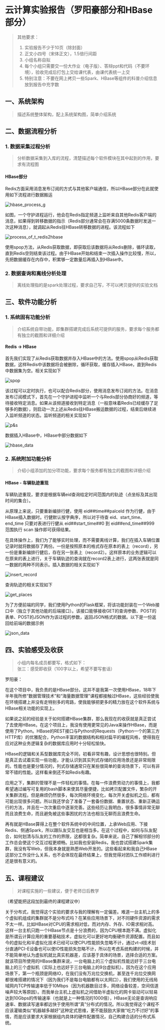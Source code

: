 # 云计算实验报告（罗阳豪部分和HBase部分）

> 其他要求：
>
> 1. 实验报告不少于10页（除封面）
> 2. 正文小四号（宋体正文），1.5倍行间距
> 3. 小组名称自拟
> 4. 每个小组只需要交一份大作业（电子版）、答辩ppt和代码（不要环境），验收完成后打包上交给课代表，由课代表统一上交
> 5. 特别注意：不要在网上拷贝一些Spark、HBase等组件的科普介绍信息放到报告中充字数

## 一、系统架构

> 描述系统整体架构，配上系统架构图，简单介绍系统

## 二、数据流程分析

### 1. 数据采集过程分析

> 分析数据采集到入库的流程，清楚描述每个软件模块在其中起到的作用，要求有流程图

#### HBase部分

Redis方面采用消息发布订阅的方式与其他客户端通信，所以HBase部分在此就使用如下流程进行数据搬运

![hbase_process_g](./image/hbase_process_g.png)

如图，一个守护进程运行，他会在Redis指定频道上监听来自其他Redis客户端的消息，如果得到转移数据的指示（Redis部分通常会在存满5000条数据时发送一次这种消息），就调起从Redis往HBase转移数据的进程。该流程如下

![process_of_t_redis2hbase](./image/process_of_t_redis2hbase.png)

使用spop方法，从Redis获取数据，即获取后该数据将从Redis删除，循环读取，直到Redis空则结束该过程。由于HBase开始和结束一次插入操作比较慢，所以，先把数据缓存在内存中，积累够一定数量后再插入到HBase中。

### 2. 数据查询和离线分析处理

> 离线处理指的是spark处理过程，要求自己写，不可以拷贝提供的实验文档

## 三、软件功能分析

### 1. 系统固有功能分析

> 介绍系统自带功能，即集群搭建完成后系统可提供的服务，要求每个服务都有独立的截图和详细介绍

#### Redis -> HBase

首先我们实现了从Redis获取数据并存入HBase中的方法。使用spop从Redis获取数据，这样Redis中该数据将会被删除，循环获取，缓存插入HBase，直到Redis中数据集为空。相关实现如下

![spop](./image/spop.jpg)

该过程可以定时执行，也可以配合Redis部分，使用消息发布订阅的方法。在消息发布订阅模式下，首先在一个守护进程中监听一个与Redis部分协商好的频道，等待接收特定消息。如果从该频道接收到特定消息（一般意味着Redis已经缓存了足够多的数据），则启动一次上述从Redis往HBase搬运数据的过程，结束后继续进入监听频道的状态。监听频道的相关实现如下

![p&s](./image/p&s.jpg)

数据插入HBase中，HBase中部分数据如下

![hbase_data](./image/hbase_data.jpg)

### 2. 系统附加功能分析

> 介绍小组添加的加分项功能，要求每个服务都有独立的截图和详细介绍

#### HBase - 车辆轨迹重现

车辆轨迹重现，要求是根据车辆eid查询给定时间范围内的轨迹（点坐标及其出现时间的集合）。

从原理上来说，只要重新编排行健，使用 eid##time##palceId 作为行健，由于HBase插入数据时。行健默认按字典序，所以对于待查 eid、start_time、end_time 只要对表进行行健从 eid##start_time##0 到 eid##end_time##999 范围执行 scan 操作即可获得结果。

在具体操作上，我们为了能够实时处理，而不需要离线计算，我们在插入车辆位置记录时就将数据存了两份。一份是按照原本的格式存在原本的表上（record），另一份是重新编排行健后，存在另一张表上（record2）。这样原本的业务逻辑可以在原来的表上进行，关于车辆轨迹的查询就在record2表上进行，这两张表就是同一数据的两种不同表示。插入数据的相关实现如下

![insert_record](./image/insert_record.jpg)

查询轨迹的相关实现如下

![get_places](./image/get_places.jpg)

为了方便前端的同学，我们使用Python的Flask框架，将该功能封装在一个Web接口中（独立于其他功能的后端接口）。该接口能够接收GET的查询参数、POST的表单、POST的JSON作为该过程的参数，返回JSON格式的数据。以下是一份返回给前端的数据示例

![json_data](./image/json_data.jpg)

## 四、实验感受及收获

> 小组内每名成员都要写，格式如下：  
> 张三：感受即收获（100字以上，希望不要写套话）

罗阳豪：

在这个项目中，我负责的是HBase部分。这并不是我第一次使用HBase，18年下半年我所修“数据管理技术”和“海量数据管理”课程都接触过HBase，这些经验使我在环境搭建上并没有走特别多的弯路，使我能够把更多的精力放在这个软件系统与HBase相关功能的实现上。

如果说之前的经验是关于如何搭建HBase集群，那么我现在的收获就是真正尝试了去使用HBase。在这个项目上，我没有使用更常见的Java来操作HBase，而是使用了Python。HBase的REST接口与Python的Requests（Python一个的第三方HTTP库）的优雅配合，Python丰富的数据结构和相对扁平的编程风格，使得我在应对这种业务逻辑复杂的数据库应用时十分轻松愉快。

HBase的逻辑和关系型数据库完全不同，初看非常有趣，设计思想也很特别。但是真正去试着实现一些功能，才能认识到其实列式存储的应用场景还是非常局限的。性能也是要分情况的，列式存储通常只在某些很简单的查询场景下，可以有非常不错的性能。这样看来倒还不如Redis有趣。

应用之下，集群的管理不是一件轻松的事情。在每一件浪费劳动力的事情上，我都希望通过编写可复用的bash脚本来使其尽量便捷，比如拷贝配置文件，繁杂的开关集群流程。但是麻烦仍然很多，每次网络环境变化，每次开关虚拟机之后，都有可能出现很多问题。所以我还学会了准备了一套备份数据、重置状态、重新正确运行的方法，并且在一次次重启中逐渐完善。这些经历让我明白，很多事情非常无聊而且浪费生命，而且避免被这些事困扰的方法也相当无聊而且浪费生命。

再有就是HBase算得上在整个软件系统中的中间位置，上承Web应用、下接Redis、侧通Spark，所以跟队友交互也是相当多。在这个过程中，如何与队友配合，如何划清与队友的工作的界限，这都很复杂。简单来说，自己了解相邻部分的工作总会使这个交互过程更顺畅。比如我也安装Redis，我也尝试搭建Spark集群，我没有写Web，但我本身就是熟悉Web开发的。这些看起来和我自己HBase这部分工作没什么关系，也不会体现在最终结果上，但我觉得对团队工作顺利进行还是很有意义的。

## 五、课程建议

> 对课程实施的一些建议，便于老师日后教学

（希望能把这段加到最终的课程建议中）

关于分布式，我觉得这个实验的要求与我的理解有一定偏差。难道一台主机上的多个虚拟机组成的集群就不是分布式吗？在某些应用场景下，对不同硬件资源的需求不太一样。比如HBase对CPU的需求相对低，而对内存、外存、IO需求相对高。这样一台主机只跑一个HBase节点是十分浪费的，因为CPU根本跑不满。虚拟化是所谓云计算应用的重要基础技术，虚拟化可以更好地均衡硬件资源配置。而且如今的虚拟化和半虚拟化技术已经可以使CPU性能损失忽略不计，通过vt-d技术划分直通PCI-E设备也可以使IO性能损失忽略不计，所以在考虑系统构建的时候，并不能简单地认为虚拟机就比真实机器差，应该基于具体的场景，选择合适的方案。就该项目所使用的HBase集群来说，一台电脑上的三个虚拟机性能远好于三台电脑上的三个虚拟机（实际上也远好于三台电脑上的9台虚拟机）。因为在这个应用场景下，第一个瓶颈是网络IO，在我们没有万兆位交换机，甚至连千兆位交换网都很难搭建的情况下（因为我们不是每台电脑都有以太网口），我们使用的无线局域网内TCP传输速率低于10Mbps（因为机器数目过多，网络设备较差，空间信道噪声较大等原因）。而我单台主机上虚拟机之间借助半虚拟化的网卡驱动可以轻易达到10Gbps的传输速率（也就是上一种情况的1000倍），HBase无论是查询响应速率、数据读写速率都远快于使用所谓“真”分布式的情况。所以我觉得这个课程不应该灌输类似“机器越多越好”这种定式思维，更不能鼓励大家做“吃力不讨好”的事情，而是应该要求大家根据组内具体的硬件配置情况，自己构建合适的分布式系统。

